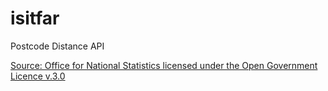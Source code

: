 # isitfar
Postcode Distance API

[Source: Office for National Statistics licensed under the Open Government Licence v.3.0](https://www.getthedata.com/open-postcode-geo)
